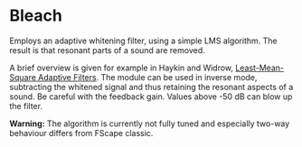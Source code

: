 # Bleach

Employs an adaptive whitening filter, using a simple LMS algorithm. The result is that resonant parts of a
sound are removed.

A brief overview is given for example in Haykin and Widrow, 
[Least-Mean-Square Adaptive Filters](http://citeseerx.ist.psu.edu/viewdoc/download?doi=10.1.1.568.1952&rep=rep1&type=pdf).
The module can be used in inverse mode, subtracting the whitened signal and thus retaining the resonant aspects 
of a sound. Be careful with the feedback gain. Values above -50 dB can blow up the filter.

__Warning:__ The algorithm is currently not fully tuned and especially two-way behaviour differs from FScape classic.